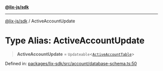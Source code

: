 [**@lix-js/sdk**](../README.md)

***

[@lix-js/sdk](../README.md) / ActiveAccountUpdate

# Type Alias: ActiveAccountUpdate

> **ActiveAccountUpdate** = `Updateable`\<[`ActiveAccountTable`](ActiveAccountTable.md)\>

Defined in: [packages/lix-sdk/src/account/database-schema.ts:50](https://github.com/pzerelles/opral/blob/e1a1649dcf42f139cb42fdb0f4eb674e7e5863f4/packages/lix-sdk/src/account/database-schema.ts#L50)
